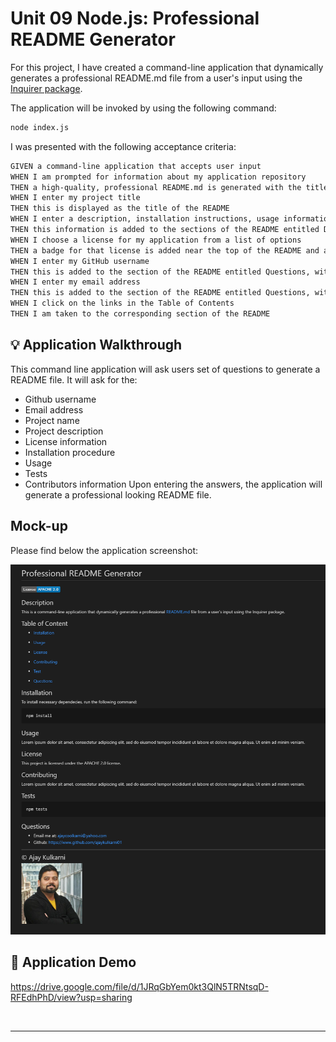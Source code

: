 # Unit 09 Node.js: Professional README Generator

For this project, I have created a command-line application that dynamically generates a professional README.md file from a user's input using the [Inquirer package](https://www.npmjs.com/package/inquirer).

The application will be invoked by using the following command:

```bash
node index.js
```

I was presented with the following acceptance criteria:

```md
GIVEN a command-line application that accepts user input
WHEN I am prompted for information about my application repository
THEN a high-quality, professional README.md is generated with the title of my project and sections entitled Description, Table of Contents, Installation, Usage, License, Contributing, Tests, and Questions
WHEN I enter my project title
THEN this is displayed as the title of the README
WHEN I enter a description, installation instructions, usage information, contribution guidelines, and test instructions
THEN this information is added to the sections of the README entitled Description, Installation, Usage, Contributing, and Tests
WHEN I choose a license for my application from a list of options
THEN a badge for that license is added near the top of the README and a notice is added to the section of the README entitled License that explains which license the application is covered under
WHEN I enter my GitHub username
THEN this is added to the section of the README entitled Questions, with a link to my GitHub profile
WHEN I enter my email address
THEN this is added to the section of the README entitled Questions, with instructions on how to reach me with additional questions
WHEN I click on the links in the Table of Contents
THEN I am taken to the corresponding section of the README
```

## 💡 Application Walkthrough

This command line application will ask users set of questions to generate a README file.
It will ask for the:
- Github username
- Email address
- Project name
- Project description
- License information
- Installation procedure
- Usage
- Tests
- Contributors information
Upon entering the answers, the application will generate a professional looking README file.

## Mock-up

Please find below the application screenshot:

![Application screenshot](./assets/Screenshot.png)

## 🔗 Application Demo

https://drive.google.com/file/d/1JRqGbYem0kt3QlN5TRNtsqD-RFEdhPhD/view?usp=sharing

   <br/>

---
